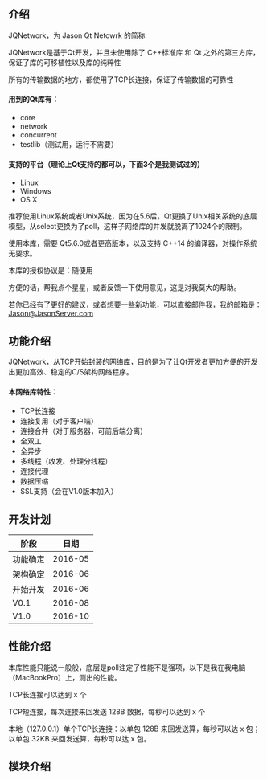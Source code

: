 ## 介绍

JQNetwork，为 Jason Qt Netowrk 的简称

JQNetwork是基于Qt开发，并且未使用除了 C++标准库 和 Qt 之外的第三方库，保证了库的可移植性以及库的纯粹性

所有的传输数据的地方，都使用了TCP长连接，保证了传输数据的可靠性

#### 用到的Qt库有：

* core
* network
* concurrent	
* testlib（测试用，运行不需要）

#### 支持的平台（理论上Qt支持的都可以，下面3个是我测试过的）

* Linux
* Windows
* OS X

推荐使用Linux系统或者Unix系统，因为在5.6后，Qt更换了Unix相关系统的底层模型，从select更换为了poll，这样子网络库的并发就脱离了1024个的限制。

使用本库，需要 Qt5.6.0或者更高版本，以及支持 C++14 的编译器，对操作系统无要求。

本库的授权协议是：随便用

方便的话，帮我点个星星，或者反馈一下使用意见，这是对我莫大的帮助。

若你已经有了更好的建议，或者想要一些新功能，可以直接邮件我，我的邮箱是：Jason@JasonServer.com

## 功能介绍

JQNetwork，从TCP开始封装的网络库，目的是为了让Qt开发者更加方便的开发出更加高效、稳定的C/S架构网络程序。

#### 本网络库特性：

* TCP长连接
* 连接复用（对于客户端）
* 连接合并（对于服务器，可前后端分离）
* 全双工
* 全异步
* 多线程（收发、处理分线程）
* 连接代理
* 数据压缩
* SSL支持（会在V1.0版本加入）

## 开发计划

阶段|日期
---|---
功能确定|2016-05
架构确定|2016-06
开始开发|2016-06
V0.1|2016-08
V1.0|2016-10

## 性能介绍

本库性能只能说一般般，底层是poll注定了性能不是强项，以下是我在我电脑（MacBookPro）上，测出的性能。

TCP长连接可以达到 x 个

TCP短连接，每次连接来回发送 128B 数据，每秒可以达到 x 个

本地（127.0.0.1）单个TCP长连接：以单包 128B 来回发送算，每秒可以达 x 包；以单包 32KB 来回发送算，每秒可以达 x 包。

## 模块介绍